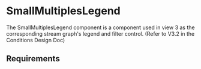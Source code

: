 # SmallMultiplesLegend

The SmallMultiplesLegend component is a component used in view 3 as the corresponding stream
graph's legend and filter control. (Refer to V3.2 in the Conditions Design Doc)

## Requirements
